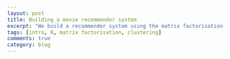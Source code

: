 ```yaml
---
layout: post
title: Building a movie recommender system
excerpt: "We build a recommender system using the matrix factorisation algorithm."
tags: [intro, R, matrix factorisation, clustering]
comments: true
category: blog
---
```

